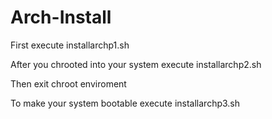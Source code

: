 # Arch-Install
First execute installarchp1.sh

After you chrooted into your system execute installarchp2.sh

Then exit chroot enviroment

To make your system bootable execute installarchp3.sh
